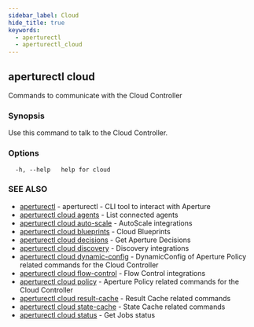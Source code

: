 ```yaml
---
sidebar_label: Cloud
hide_title: true
keywords:
  - aperturectl
  - aperturectl_cloud
---
```


<!-- markdownlint-disable -->

## aperturectl cloud

Commands to communicate with the Cloud Controller

### Synopsis

Use this command to talk to the Cloud Controller.

### Options

```
  -h, --help   help for cloud
```

### SEE ALSO

- [aperturectl](/reference/aperture-cli/aperturectl/aperturectl.md) - aperturectl - CLI tool to interact with Aperture
- [aperturectl cloud agents](/reference/aperture-cli/aperturectl/cloud/agents/agents.md) - List connected agents
- [aperturectl cloud auto-scale](/reference/aperture-cli/aperturectl/cloud/auto-scale/auto-scale.md) - AutoScale integrations
- [aperturectl cloud blueprints](/reference/aperture-cli/aperturectl/cloud/blueprints/blueprints.md) - Cloud Blueprints
- [aperturectl cloud decisions](/reference/aperture-cli/aperturectl/cloud/decisions/decisions.md) - Get Aperture Decisions
- [aperturectl cloud discovery](/reference/aperture-cli/aperturectl/cloud/discovery/discovery.md) - Discovery integrations
- [aperturectl cloud dynamic-config](/reference/aperture-cli/aperturectl/cloud/dynamic-config/dynamic-config.md) - DynamicConfig of Aperture Policy related commands for the Cloud Controller
- [aperturectl cloud flow-control](/reference/aperture-cli/aperturectl/cloud/flow-control/flow-control.md) - Flow Control integrations
- [aperturectl cloud policy](/reference/aperture-cli/aperturectl/cloud/policy/policy.md) - Aperture Policy related commands for the Cloud Controller
- [aperturectl cloud result-cache](/reference/aperture-cli/aperturectl/cloud/result-cache/result-cache.md) - Result Cache related commands
- [aperturectl cloud state-cache](/reference/aperture-cli/aperturectl/cloud/state-cache/state-cache.md) - State Cache related commands
- [aperturectl cloud status](/reference/aperture-cli/aperturectl/cloud/status/status.md) - Get Jobs status

